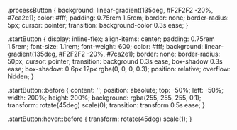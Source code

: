 .processButton {
    background: linear-gradient(135deg, #F2F2F2 -20%, #7ca2e1);
    color: #fff;
    padding: 0.75rem 1.5rem;
    border: none;
    border-radius: 5px;
    cursor: pointer;
    transition: background-color 0.3s ease;
}

.startButton {
    display: inline-flex;
    align-items: center;
    padding: 0.75rem 1.5rem;
    font-size: 1.1rem;
    font-weight: 600;
    color: #fff;
    background: linear-gradient(135deg, #F2F2F2 -20%, #7ca2e1);
    border: none;
    border-radius: 50px;
    cursor: pointer;
    transition: background 0.3s ease, box-shadow 0.3s ease;
    box-shadow: 0 6px 12px rgba(0, 0, 0, 0.3);
    position: relative;
    overflow: hidden;
}

.startButton::before {
    content: '';
    position: absolute;
    top: -50%;
    left: -50%;
    width: 200%;
    height: 200%;
    background: rgba(255, 255, 255, 0.1);
    transform: rotate(45deg) scale(0);
    transition: transform 0.5s ease;
}

.startButton:hover::before {
    transform: rotate(45deg) scale(1);
}
